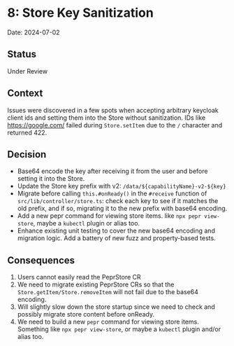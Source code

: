 # 8: Store Key Sanitization

Date: 2024-07-02

## Status

Under Review

## Context

Issues were discovered in a few spots when accepting arbitrary keycloak client ids and setting them into the Store without sanitization. IDs like https://google.com/ failed during `Store.setItem` due to the `/` character and returned 422. 


## Decision

* Base64 encode the key after receiving it from the user and before setting it into the Store.
* Update the Store key prefix with v2: `/data/${capabilityName}-v2-${key}`
* Migrate before calling `this.#onReady()` in the `#receive` function of `src/lib/controller/store.ts`: check each key to see if it matches the old prefix, and if so, migrating it to the new prefix with base64 encoding.
* Add a new pepr command for viewing store items. like `npx pepr view-store`, maybe a `kubectl` plugin or alias too.
* Enhance existing unit testing to cover the new base64 encoding and migration logic. Add a battery of new fuzz and property-based tests.

## Consequences

1. Users cannot easily read the PeprStore CR
2. We need to migrate existing PeprStore CRs so that the `Store.getItem/Store.removeItem` will not fail due to the base64 encoding.
3. Will slightly slow down the store startup since we need to check and possibly migrate store content before onReady.
4. We need to build a new `pepr` command for viewing store items. Something like `npx pepr view-store`, or maybe a `kubectl` plugin and/or alias too.

